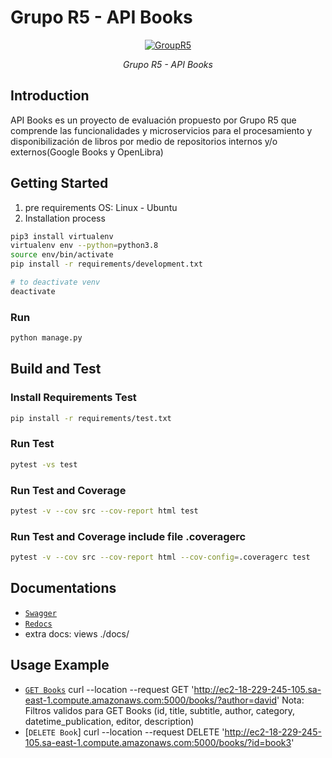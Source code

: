 # Grupo R5 - API Books

<p align="center">
  <a href="https://www.grupor5.com"><img src="https://user-images.githubusercontent.com/34389493/150956700-2e070ea3-8d05-4e6a-bda5-972f2a431dfb.png" alt="GroupR5"></a>
</p>
<p align="center">
    <em>Grupo R5 - API Books</em>
</p>


## Introduction
API Books es un proyecto de evaluación propuesto por Grupo R5 que comprende las funcionalidades y microservicios para el procesamiento y disponibilización de libros por medio de repositorios internos y/o externos(Google Books y OpenLibra)

## Getting Started
1. pre requirements
  OS: Linux - Ubuntu <optional>
3.	Installation process
```bash
pip3 install virtualenv
virtualenv env --python=python3.8
source env/bin/activate
pip install -r requirements/development.txt

# to deactivate venv
deactivate
```
### Run

```bash
python manage.py
```

## Build and Test
### Install Requirements Test
```bash
pip install -r requirements/test.txt
```
### Run Test
```bash
pytest -vs test
```
### Run Test and Coverage
```bash
pytest -v --cov src --cov-report html test
```
### Run Test and Coverage include file .coveragerc
```bash
pytest -v --cov src --cov-report html --cov-config=.coveragerc test
```

## Documentations
- [`Swagger`](http://ec2-18-229-245-105.sa-east-1.compute.amazonaws.com:5000/docs)
- [`Redocs`](http://ec2-18-229-245-105.sa-east-1.compute.amazonaws.com:5000/redoc)
- extra docs: views ./docs/
  
## Usage Example
- [`GET Books`](http://ec2-18-229-245-105.sa-east-1.compute.amazonaws.com:5000/books/?author=david)
  curl --location --request GET 'http://ec2-18-229-245-105.sa-east-1.compute.amazonaws.com:5000/books/?author=david'
Nota: Filtros validos para GET Books (id, title, subtitle, author, category, datetime_publication, editor, description)
- [`DELETE Book`] curl --location --request DELETE 'http://ec2-18-229-245-105.sa-east-1.compute.amazonaws.com:5000/books/?id=book3'
